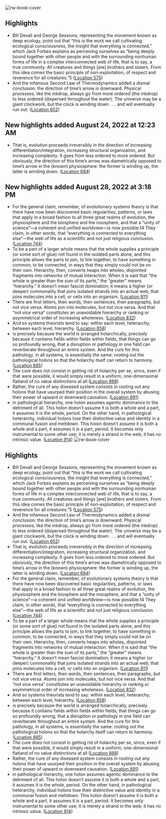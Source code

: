 ![rw-book-cover](https://images-na.ssl-images-amazon.com/images/I/41Klqh9y7%2BL._SL200_.jpg)

## Highlights
- Bill Devall and George Sessions, representing the movement known as deep ecology, point out that “this is the work we call cultivating ecological consciousness, the insight that everything is connected,” which Jack Forbes explains as perceiving ourselves as “being deeply bound together with other people and with the surrounding nonhuman forms of life in a complex interconnected web of life, that is to say, a true community. All creatures and things [are] brothers and sisters. From this idea comes the basic principle of non-exploitation, of respect and reverence for all creatures.”5 ([Location 575](https://readwise.io/to_kindle?action=open&asin=B00KWKRAM4&location=575))
- And the infamous Second Law of Thermodynamics added a dismal conclusion: the direction of time’s arrow is downward. Physical processes, like the inkdrop, always go from more ordered (the inkdrop) to less ordered (dispersed throughout the water). The universe may be a giant clockwork, but the clock is winding down . . . and will eventually run out. ([Location 652](https://readwise.io/to_kindle?action=open&asin=B00KWKRAM4&location=652))
## New highlights added August 24, 2022 at 12:23 AM
- That is, evolution proceeds irreversibly in the direction of increasing differentiation/integration, increasing structural organization, and increasing complexity. It goes from less ordered to more ordered. But obviously, the direction of this time’s arrow was diametrically opposed to time’s arrow in the (known) physiosphere: the former is winding up, the latter is winding down. ([Location 684](https://readwise.io/to_kindle?action=open&asin=B00KWKRAM4&location=684))
## New highlights added August 28, 2022 at 3:18 PM
- For the general claim, remember, of evolutionary systems theory is that there have now been discovered basic regularities, patterns, or laws that apply in a broad fashion to all three great realms of evolution, the physiosphere and the biosphere and the noosphere, and that a “unity of science”—a coherent and unified worldview—is now possible.14 They claim, in other words, that “everything is connected to everything else”—the web of life as a scientific and not just religious conclusion. ([Location 744](https://readwise.io/to_kindle?action=open&asin=B00KWKRAM4&location=744))
- To be a part of a larger whole means that the whole supplies a principle (or some sort of glue) not found in the isolated parts alone, and this principle allows the parts to join, to link together, to have something in common, to be connected, in ways that they simply could not be on their own. Hierarchy, then, converts heaps into wholes, disjointed fragments into networks of mutual interaction. When it is said that “the whole is greater than the sum of its parts,” the “greater” means “hierarchy.” It doesn’t mean fascist domination; it means a higher (or deeper) commonality that joins isolated strands into an actual web, that joins molecules into a cell, or cells into an organism. ([Location 811](https://readwise.io/to_kindle?action=open&asin=B00KWKRAM4&location=811))
- There are first letters, then words, then sentences, then paragraphs, but not vice versa. Atoms join into molecules, but not vice versa. And that “not vice versa” constitutes an unavoidable hierarchy or ranking or asymmetrical order of increasing wholeness. ([Location 832](https://readwise.io/to_kindle?action=open&asin=B00KWKRAM4&location=832))
- And so systems theorists tend to say: within each level, heterarchy; between each level, hierarchy. ([Location 858](https://readwise.io/to_kindle?action=open&asin=B00KWKRAM4&location=858))
- is precisely because the world is arranged holarchically, precisely because it contains fields within fields within fields, that things can go so profoundly wrong, that a disruption or pathology in one field can reverberate throughout an entire system. And the cure for this pathology, in all systems, is essentially the same: rooting out the pathological holons so that the holarchy itself can return to harmony. ([Location 885](https://readwise.io/to_kindle?action=open&asin=B00KWKRAM4&location=885))
- The cure does not consist in getting rid of holarchy per se, since, even if that were possible, it would simply result in a uniform, one-dimensional flatland of no value distinctions at all ([Location 888](https://readwise.io/to_kindle?action=open&asin=B00KWKRAM4&location=888))
- Rather, the cure of any diseased system consists in rooting out any holons that have usurped their position in the overall system by abusing their power of upward or downward causation. ([Location 891](https://readwise.io/to_kindle?action=open&asin=B00KWKRAM4&location=891))
- in pathological hierarchy, one holon assumes agentic dominance to the detriment of all. This holon doesn’t assume it is both a whole and a part, it assumes it is the whole, period. On the other hand, in pathological heterarchy, individual holons lose their distinctive value and identity in a communal fusion and meltdown. This holon doesn’t assume it is both a whole and a part, it assumes it is a part, period. It becomes only instrumental to some other use; it is merely a strand in the web; it has no intrinsic value. ([Location 914](https://readwise.io/to_kindle?action=open&asin=B00KWKRAM4&location=914))
![rw-book-cover](https://images-na.ssl-images-amazon.com/images/I/41Klqh9y7%2BL._SL200_.jpg)

## Highlights
- Bill Devall and George Sessions, representing the movement known as deep ecology, point out that “this is the work we call cultivating ecological consciousness, the insight that everything is connected,” which Jack Forbes explains as perceiving ourselves as “being deeply bound together with other people and with the surrounding nonhuman forms of life in a complex interconnected web of life, that is to say, a true community. All creatures and things [are] brothers and sisters. From this idea comes the basic principle of non-exploitation, of respect and reverence for all creatures.”5 ([Location 575](https://readwise.io/to_kindle?action=open&asin=B00KWKRAM4&location=575))
- And the infamous Second Law of Thermodynamics added a dismal conclusion: the direction of time’s arrow is downward. Physical processes, like the inkdrop, always go from more ordered (the inkdrop) to less ordered (dispersed throughout the water). The universe may be a giant clockwork, but the clock is winding down . . . and will eventually run out. ([Location 652](https://readwise.io/to_kindle?action=open&asin=B00KWKRAM4&location=652))
- That is, evolution proceeds irreversibly in the direction of increasing differentiation/integration, increasing structural organization, and increasing complexity. It goes from less ordered to more ordered. But obviously, the direction of this time’s arrow was diametrically opposed to time’s arrow in the (known) physiosphere: the former is winding up, the latter is winding down. ([Location 684](https://readwise.io/to_kindle?action=open&asin=B00KWKRAM4&location=684))
- For the general claim, remember, of evolutionary systems theory is that there have now been discovered basic regularities, patterns, or laws that apply in a broad fashion to all three great realms of evolution, the physiosphere and the biosphere and the noosphere, and that a “unity of science”—a coherent and unified worldview—is now possible.14 They claim, in other words, that “everything is connected to everything else”—the web of life as a scientific and not just religious conclusion. ([Location 744](https://readwise.io/to_kindle?action=open&asin=B00KWKRAM4&location=744))
- To be a part of a larger whole means that the whole supplies a principle (or some sort of glue) not found in the isolated parts alone, and this principle allows the parts to join, to link together, to have something in common, to be connected, in ways that they simply could not be on their own. Hierarchy, then, converts heaps into wholes, disjointed fragments into networks of mutual interaction. When it is said that “the whole is greater than the sum of its parts,” the “greater” means “hierarchy.” It doesn’t mean fascist domination; it means a higher (or deeper) commonality that joins isolated strands into an actual web, that joins molecules into a cell, or cells into an organism. ([Location 811](https://readwise.io/to_kindle?action=open&asin=B00KWKRAM4&location=811))
- There are first letters, then words, then sentences, then paragraphs, but not vice versa. Atoms join into molecules, but not vice versa. And that “not vice versa” constitutes an unavoidable hierarchy or ranking or asymmetrical order of increasing wholeness. ([Location 832](https://readwise.io/to_kindle?action=open&asin=B00KWKRAM4&location=832))
- And so systems theorists tend to say: within each level, heterarchy; between each level, hierarchy. ([Location 858](https://readwise.io/to_kindle?action=open&asin=B00KWKRAM4&location=858))
- is precisely because the world is arranged holarchically, precisely because it contains fields within fields within fields, that things can go so profoundly wrong, that a disruption or pathology in one field can reverberate throughout an entire system. And the cure for this pathology, in all systems, is essentially the same: rooting out the pathological holons so that the holarchy itself can return to harmony. ([Location 885](https://readwise.io/to_kindle?action=open&asin=B00KWKRAM4&location=885))
- The cure does not consist in getting rid of holarchy per se, since, even if that were possible, it would simply result in a uniform, one-dimensional flatland of no value distinctions at all ([Location 888](https://readwise.io/to_kindle?action=open&asin=B00KWKRAM4&location=888))
- Rather, the cure of any diseased system consists in rooting out any holons that have usurped their position in the overall system by abusing their power of upward or downward causation. ([Location 891](https://readwise.io/to_kindle?action=open&asin=B00KWKRAM4&location=891))
- in pathological hierarchy, one holon assumes agentic dominance to the detriment of all. This holon doesn’t assume it is both a whole and a part, it assumes it is the whole, period. On the other hand, in pathological heterarchy, individual holons lose their distinctive value and identity in a communal fusion and meltdown. This holon doesn’t assume it is both a whole and a part, it assumes it is a part, period. It becomes only instrumental to some other use; it is merely a strand in the web; it has no intrinsic value. ([Location 914](https://readwise.io/to_kindle?action=open&asin=B00KWKRAM4&location=914))
